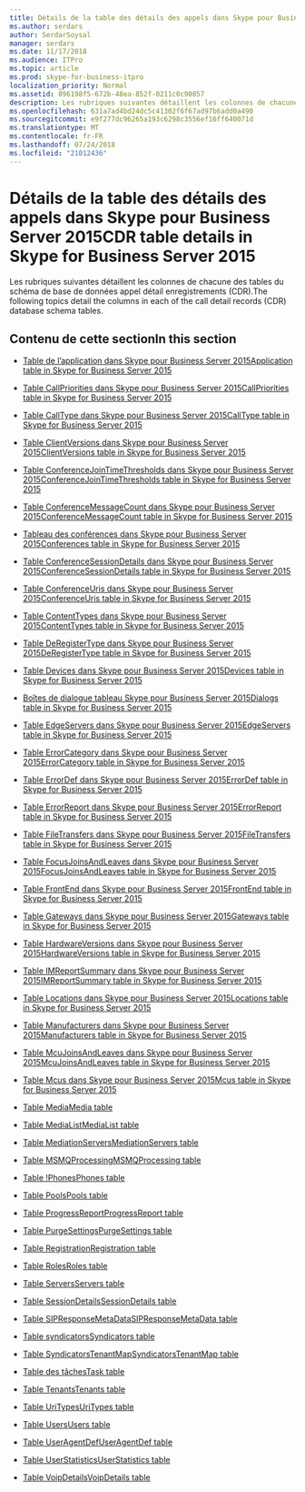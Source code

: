 ```yaml
---
title: Détails de la table des détails des appels dans Skype pour Business Server 2015
ms.author: serdars
author: SerdarSoysal
manager: serdars
ms.date: 11/17/2018
ms.audience: ITPro
ms.topic: article
ms.prod: skype-for-business-itpro
localization_priority: Normal
ms.assetid: 896198f5-672b-48ea-852f-0211c0c90857
description: Les rubriques suivantes détaillent les colonnes de chacune des tables du schéma de base de données appel détail enregistrements (CDR).
ms.openlocfilehash: 631a7ad4bd24dc5c41302f6f67ad97b6add0a490
ms.sourcegitcommit: e9f277dc96265a193c6298c3556ef16ff640071d
ms.translationtype: MT
ms.contentlocale: fr-FR
ms.lasthandoff: 07/24/2018
ms.locfileid: "21012436"
---
```

# <a name="cdr-table-details-in-skype-for-business-server-2015"></a><span data-ttu-id="2dad3-103">Détails de la table des détails des appels dans Skype pour Business Server 2015</span><span class="sxs-lookup"><span data-stu-id="2dad3-103">CDR table details in Skype for Business Server 2015</span></span>
 
<span data-ttu-id="2dad3-104">Les rubriques suivantes détaillent les colonnes de chacune des tables du schéma de base de données appel détail enregistrements (CDR).</span><span class="sxs-lookup"><span data-stu-id="2dad3-104">The following topics detail the columns in each of the call detail records (CDR) database schema tables.</span></span>
  
## <a name="in-this-section"></a><span data-ttu-id="2dad3-105">Contenu de cette section</span><span class="sxs-lookup"><span data-stu-id="2dad3-105">In this section</span></span>

- [<span data-ttu-id="2dad3-106">Table de l’application dans Skype pour Business Server 2015</span><span class="sxs-lookup"><span data-stu-id="2dad3-106">Application table in Skype for Business Server 2015</span></span>](application.md)
    
- [<span data-ttu-id="2dad3-107">Table CallPriorities dans Skype pour Business Server 2015</span><span class="sxs-lookup"><span data-stu-id="2dad3-107">CallPriorities table in Skype for Business Server 2015</span></span>](callpriorities.md)
    
- [<span data-ttu-id="2dad3-108">Table CallType dans Skype pour Business Server 2015</span><span class="sxs-lookup"><span data-stu-id="2dad3-108">CallType table in Skype for Business Server 2015</span></span>](calltype.md)
    
- [<span data-ttu-id="2dad3-109">Table ClientVersions dans Skype pour Business Server 2015</span><span class="sxs-lookup"><span data-stu-id="2dad3-109">ClientVersions table in Skype for Business Server 2015</span></span>](clientversions.md)
    
- [<span data-ttu-id="2dad3-110">Table ConferenceJoinTimeThresholds dans Skype pour Business Server 2015</span><span class="sxs-lookup"><span data-stu-id="2dad3-110">ConferenceJoinTimeThresholds table in Skype for Business Server 2015</span></span>](conferencejointimethresholds.md)
    
- [<span data-ttu-id="2dad3-111">Table ConferenceMessageCount dans Skype pour Business Server 2015</span><span class="sxs-lookup"><span data-stu-id="2dad3-111">ConferenceMessageCount table in Skype for Business Server 2015</span></span>](conferencemessagecount.md)
    
- [<span data-ttu-id="2dad3-112">Tableau des conférences dans Skype pour Business Server 2015</span><span class="sxs-lookup"><span data-stu-id="2dad3-112">Conferences table in Skype for Business Server 2015</span></span>](conferences.md)
    
- [<span data-ttu-id="2dad3-113">Table ConferenceSessionDetails dans Skype pour Business Server 2015</span><span class="sxs-lookup"><span data-stu-id="2dad3-113">ConferenceSessionDetails table in Skype for Business Server 2015</span></span>](conferencesessiondetails-0.md)
    
- [<span data-ttu-id="2dad3-114">Table ConferenceUris dans Skype pour Business Server 2015</span><span class="sxs-lookup"><span data-stu-id="2dad3-114">ConferenceUris table in Skype for Business Server 2015</span></span>](conferenceuris.md)
    
- [<span data-ttu-id="2dad3-115">Table ContentTypes dans Skype pour Business Server 2015</span><span class="sxs-lookup"><span data-stu-id="2dad3-115">ContentTypes table in Skype for Business Server 2015</span></span>](contenttypes.md)
    
- [<span data-ttu-id="2dad3-116">Table DeRegisterType dans Skype pour Business Server 2015</span><span class="sxs-lookup"><span data-stu-id="2dad3-116">DeRegisterType table in Skype for Business Server 2015</span></span>](deregistertype.md)
    
- [<span data-ttu-id="2dad3-117">Table Devices dans Skype pour Business Server 2015</span><span class="sxs-lookup"><span data-stu-id="2dad3-117">Devices table in Skype for Business Server 2015</span></span>](devices.md)
    
- [<span data-ttu-id="2dad3-118">Boîtes de dialogue tableau Skype pour Business Server 2015</span><span class="sxs-lookup"><span data-stu-id="2dad3-118">Dialogs table in Skype for Business Server 2015</span></span>](dialogs.md)
    
- [<span data-ttu-id="2dad3-119">Table EdgeServers dans Skype pour Business Server 2015</span><span class="sxs-lookup"><span data-stu-id="2dad3-119">EdgeServers table in Skype for Business Server 2015</span></span>](edgeservers.md)
    
- [<span data-ttu-id="2dad3-120">Table ErrorCategory dans Skype pour Business Server 2015</span><span class="sxs-lookup"><span data-stu-id="2dad3-120">ErrorCategory table in Skype for Business Server 2015</span></span>](errorcategory.md)
    
- [<span data-ttu-id="2dad3-121">Table ErrorDef dans Skype pour Business Server 2015</span><span class="sxs-lookup"><span data-stu-id="2dad3-121">ErrorDef table in Skype for Business Server 2015</span></span>](errordef.md)
    
- [<span data-ttu-id="2dad3-122">Table ErrorReport dans Skype pour Business Server 2015</span><span class="sxs-lookup"><span data-stu-id="2dad3-122">ErrorReport table in Skype for Business Server 2015</span></span>](errorreport.md)
    
- [<span data-ttu-id="2dad3-123">Table FileTransfers dans Skype pour Business Server 2015</span><span class="sxs-lookup"><span data-stu-id="2dad3-123">FileTransfers table in Skype for Business Server 2015</span></span>](filetransfers-0.md)
    
- [<span data-ttu-id="2dad3-124">Table FocusJoinsAndLeaves dans Skype pour Business Server 2015</span><span class="sxs-lookup"><span data-stu-id="2dad3-124">FocusJoinsAndLeaves table in Skype for Business Server 2015</span></span>](focusjoinsandleaves.md)
    
- [<span data-ttu-id="2dad3-125">Table FrontEnd dans Skype pour Business Server 2015</span><span class="sxs-lookup"><span data-stu-id="2dad3-125">FrontEnd table in Skype for Business Server 2015</span></span>](frontend.md)
    
- [<span data-ttu-id="2dad3-126">Table Gateways dans Skype pour Business Server 2015</span><span class="sxs-lookup"><span data-stu-id="2dad3-126">Gateways table in Skype for Business Server 2015</span></span>](gateways.md)
    
- [<span data-ttu-id="2dad3-127">Table HardwareVersions dans Skype pour Business Server 2015</span><span class="sxs-lookup"><span data-stu-id="2dad3-127">HardwareVersions table in Skype for Business Server 2015</span></span>](hardwareversions.md)
    
- [<span data-ttu-id="2dad3-128">Table IMReportSummary dans Skype pour Business Server 2015</span><span class="sxs-lookup"><span data-stu-id="2dad3-128">IMReportSummary table in Skype for Business Server 2015</span></span>](imreportsummary.md)
    
- [<span data-ttu-id="2dad3-129">Table Locations dans Skype pour Business Server 2015</span><span class="sxs-lookup"><span data-stu-id="2dad3-129">Locations table in Skype for Business Server 2015</span></span>](locations.md)
    
- [<span data-ttu-id="2dad3-130">Table Manufacturers dans Skype pour Business Server 2015</span><span class="sxs-lookup"><span data-stu-id="2dad3-130">Manufacturers table in Skype for Business Server 2015</span></span>](manufacturers.md)
    
- [<span data-ttu-id="2dad3-131">Table McuJoinsAndLeaves dans Skype pour Business Server 2015</span><span class="sxs-lookup"><span data-stu-id="2dad3-131">McuJoinsAndLeaves table in Skype for Business Server 2015</span></span>](mcujoinsandleaves.md)
    
- [<span data-ttu-id="2dad3-132">Table Mcus dans Skype pour Business Server 2015</span><span class="sxs-lookup"><span data-stu-id="2dad3-132">Mcus table in Skype for Business Server 2015</span></span>](mcus.md)
    
- [<span data-ttu-id="2dad3-133">Table Media</span><span class="sxs-lookup"><span data-stu-id="2dad3-133">Media table</span></span>](media.md)
    
- [<span data-ttu-id="2dad3-134">Table MediaList</span><span class="sxs-lookup"><span data-stu-id="2dad3-134">MediaList table</span></span>](medialist.md)
    
- [<span data-ttu-id="2dad3-135">Table MediationServers</span><span class="sxs-lookup"><span data-stu-id="2dad3-135">MediationServers table</span></span>](mediationservers.md)
    
- [<span data-ttu-id="2dad3-136">Table MSMQProcessing</span><span class="sxs-lookup"><span data-stu-id="2dad3-136">MSMQProcessing table</span></span>](msmqprocessing.md)
    
- [<span data-ttu-id="2dad3-137">Table !Phones</span><span class="sxs-lookup"><span data-stu-id="2dad3-137">Phones table</span></span>](phones.md)
    
- [<span data-ttu-id="2dad3-138">Table Pools</span><span class="sxs-lookup"><span data-stu-id="2dad3-138">Pools table</span></span>](pools.md)
    
- [<span data-ttu-id="2dad3-139">Table ProgressReport</span><span class="sxs-lookup"><span data-stu-id="2dad3-139">ProgressReport table</span></span>](progressreport.md)
    
- [<span data-ttu-id="2dad3-140">Table PurgeSettings</span><span class="sxs-lookup"><span data-stu-id="2dad3-140">PurgeSettings table</span></span>](purgesettings.md)
    
- [<span data-ttu-id="2dad3-141">Table Registration</span><span class="sxs-lookup"><span data-stu-id="2dad3-141">Registration table</span></span>](registration.md)
    
- [<span data-ttu-id="2dad3-142">Table Roles</span><span class="sxs-lookup"><span data-stu-id="2dad3-142">Roles table</span></span>](roles.md)
    
- [<span data-ttu-id="2dad3-143">Table Servers</span><span class="sxs-lookup"><span data-stu-id="2dad3-143">Servers table</span></span>](servers.md)
    
- [<span data-ttu-id="2dad3-144">Table SessionDetails</span><span class="sxs-lookup"><span data-stu-id="2dad3-144">SessionDetails table</span></span>](sessiondetails.md)
    
- [<span data-ttu-id="2dad3-145">Table SIPResponseMetaData</span><span class="sxs-lookup"><span data-stu-id="2dad3-145">SIPResponseMetaData table</span></span>](sipresponsemetadata.md)
    
- [<span data-ttu-id="2dad3-146">Table syndicators</span><span class="sxs-lookup"><span data-stu-id="2dad3-146">Syndicators table</span></span>](syndicators.md)
    
- [<span data-ttu-id="2dad3-147">Table SyndicatorsTenantMap</span><span class="sxs-lookup"><span data-stu-id="2dad3-147">SyndicatorsTenantMap table</span></span>](syndicatorstenantmap.md)
    
- [<span data-ttu-id="2dad3-148">Table des tâches</span><span class="sxs-lookup"><span data-stu-id="2dad3-148">Task table</span></span>](task.md)
    
- [<span data-ttu-id="2dad3-149">Table Tenants</span><span class="sxs-lookup"><span data-stu-id="2dad3-149">Tenants table</span></span>](tenants.md)
    
- [<span data-ttu-id="2dad3-150">Table UriTypes</span><span class="sxs-lookup"><span data-stu-id="2dad3-150">UriTypes table</span></span>](uritypes.md)
    
- [<span data-ttu-id="2dad3-151">Table Users</span><span class="sxs-lookup"><span data-stu-id="2dad3-151">Users table</span></span>](users.md)
    
- [<span data-ttu-id="2dad3-152">Table UserAgentDef</span><span class="sxs-lookup"><span data-stu-id="2dad3-152">UserAgentDef table</span></span>](useragentdef.md)
    
- [<span data-ttu-id="2dad3-153">Table UserStatistics</span><span class="sxs-lookup"><span data-stu-id="2dad3-153">UserStatistics table</span></span>](userstatistics.md)
    
- [<span data-ttu-id="2dad3-154">Table VoipDetails</span><span class="sxs-lookup"><span data-stu-id="2dad3-154">VoipDetails table</span></span>](voipdetails-0.md)
    

